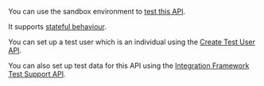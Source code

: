 You can use the sandbox environment to [test this API](https://developer.service.hmrc.gov.uk/api-documentation/docs/testing).

It supports [stateful behaviour](https://developer.service.hmrc.gov.uk/api-documentation/docs/testing/stateful-behaviour).

You can set up a test user which is an individual using the [Create Test User API](https://developer.service.hmrc.gov.uk/api-documentation/docs/api/service/api-platform-test-user/1.0).

You can also set up test data for this API using the [Integration Framework Test Support API](https://developer.service.hmrc.gov.uk/api-documentation/docs/api/service/individuals-if-api-stub/1.0).
